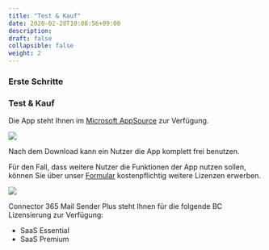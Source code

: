 ```yaml
---
title: "Test & Kauf"
date: 2020-02-28T10:08:56+09:00
description: 
draft: false
collapsible: false
weight: 2
---
```

### Erste Schritte

### Test & Kauf

Die App steht Ihnen im [Microsoft AppSource](https://appsource.microsoft.com/en-us/product/dynamics-365-business-central/PUBID.belwaregmbh2|AID.connector_365_mail_sender_plus|PAppID.84a5708d-038e-4f8d-9e92-06c2bbdaa857?tab=Overview) zur Verfügung.

![](images/apps/senderappsource.PNG)

Nach dem Download kann ein Nutzer die App komplett frei benutzen.

Für den Fall, dass weitere Nutzer die Funktionen der App nutzen sollen, können Sie über unser [Formular](https://forms.office.com/Pages/ResponsePage.aspx?id=wbg8p1B5wk60E37fEWJ6gK10RbLPyuxOs2bKXXZxm8JUOFhKRzI1WUI2WUNUWDg3Ukk0SFBMT1JXMy4u) kostenpflichtig weitere Lizenzen erwerben.

![](images/apps/senderforms.PNG)
 
Connector 365 Mail Sender Plus steht Ihnen für die folgende BC Lizensierung zur Verfügung:

- SaaS Essential
- SaaS Premium


